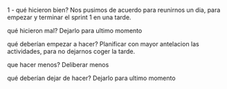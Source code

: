 1 - qué hicieron bien?
Nos pusimos de acuerdo para reunirnos un dia, para empezar y terminar el sprint 1 en una tarde.

qué hicieron mal?
Dejarlo para ultimo momento

qué deberían empezar a hacer?
Planificar con mayor antelacion las actividades, para no dejarnos coger la tarde.

que hacer menos?
Deliberar menos

qué deberían dejar de hacer?
Dejarlo para ultimo momento